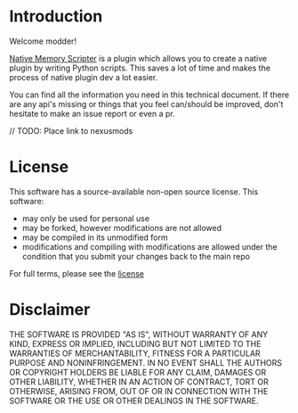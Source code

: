 # Introduction

Welcome modder!

[Native Memory Scripter](https://github.com/MolotovCherry/Native-Memory-Scripter) is a plugin which allows you to create a native plugin by writing Python scripts. This saves a lot of time and makes the process of native plugin dev a lot easier.

You can find all the information you need in this technical document. If there are any api's missing or things that you feel can/should be improved, don't hesitate to make an issue report or even a pr.

// TODO: Place link to nexusmods

# License
This software has a source-available non-open source license.
This software:
- may only be used for personal use
- may be forked, however modifications are not allowed
- may be compiled in its unmodified form
- modifications and compiling with modifications are allowed under the condition that you submit your changes back to the main repo

For full terms, please see the [license](https://github.com/MolotovCherry/Native-Memory-Scripter/blob/main/LICENSE)

# Disclaimer
THE SOFTWARE IS PROVIDED "AS IS", WITHOUT WARRANTY OF ANY KIND, EXPRESS OR IMPLIED, INCLUDING BUT NOT LIMITED TO THE WARRANTIES OF MERCHANTABILITY, FITNESS FOR A PARTICULAR PURPOSE AND NONINFRINGEMENT. IN NO EVENT SHALL THE AUTHORS OR COPYRIGHT HOLDERS BE LIABLE FOR ANY CLAIM, DAMAGES OR OTHER LIABILITY, WHETHER IN AN ACTION OF CONTRACT, TORT OR OTHERWISE, ARISING FROM, OUT OF OR IN CONNECTION WITH THE SOFTWARE OR THE USE OR OTHER DEALINGS IN THE SOFTWARE.
